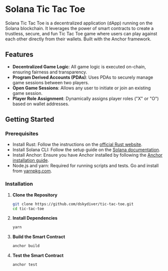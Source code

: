 # Solana Tic Tac Toe

Solana Tic Tac Toe is a decentralized application (dApp) running on the Solana blockchain. It leverages the power of smart contracts to create a trustless, secure, and fun Tic Tac Toe game where users can play against each other directly from their wallets. Built with the Anchor framework.

## Features

- **Decentralized Game Logic**: All game logic is executed on-chain, ensuring fairness and transparency.
- **Program Derived Accounts (PDAs)**: Uses PDAs to securely manage game sessions between two players.
- **Open Game Sessions**: Allows any user to initiate or join an existing game session.
- **Player Role Assignment**: Dynamically assigns player roles ("X" or "O") based on wallet addresses.

## Getting Started

### Prerequisites

- Install Rust: Follow the instructions on the [official Rust website](https://www.rust-lang.org/tools/install).
- Install Solana CLI: Follow the setup guide on the [Solana documentation](https://docs.solana.com/cli/install-solana-cli-tools).
- Install Anchor: Ensure you have Anchor installed by following the [Anchor installation guide](https://www.anchor-lang.com/docs/installation).
- Node.js and yarn: Required for running scripts and tests. Go and install from [yarnpkg.com](https://yarnpkg.com/getting-started/install).

### Installation

1. **Clone the Repository**

   ```sh
   git clone https://github.com/dskydiver/tic-tac-toe.git
   cd tic-tac-toe
   ```

2. **Install Dependencies**

   ```sh
   yarn
   ```

3. **Build the Smart Contract**

   ```sh
   anchor build
   ```

4. **Test the Smart Contract**
   ```sh
   anchor test
   ```
